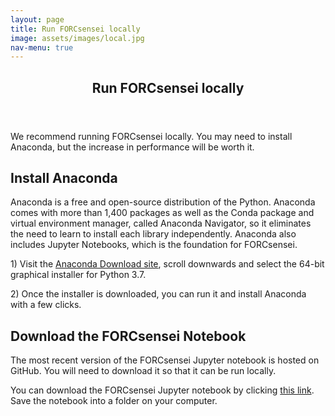 ```yaml
---
layout: page
title: Run FORCsensei locally
image: assets/images/local.jpg
nav-menu: true
---
```


<!-- Main -->
<div id="main" class="alt">

<!-- One -->
<section id="one">
	<div class="inner">
		<header class="major">
			<h1>Run FORCsensei locally</h1>
		</header>

<!-- Content -->
<p> We recommend running FORCsensei locally. You may need to install Anaconda, but the increase in performance will be worth it.</p>

<h2>Install Anaconda</h2>
<p>Anaconda is a free and open-source distribution of the Python. Anaconda comes with more than 1,400 packages as well as the Conda package and virtual environment manager, called Anaconda Navigator, so it eliminates the need to learn to install each library independently. Anaconda also includes Jupyter Notebooks, which is the foundation for FORCsensei.</p> 

<p> 1) Visit the <a href="https://www.anaconda.com/distribution/" target="_blank">Anaconda Download site</a>, scroll downwards and select the 64-bit graphical installer for Python 3.7.</p> 

<p> 2) Once the installer is downloaded, you can run it and install Anaconda with a few clicks.</p>

<h2>Download the FORCsensei Notebook</h2>
<p>The most recent version of the FORCsensei Jupyter notebook is hosted on GitHub. You will need to download it so that it can be run locally.</p> 

<p>You can download the FORCsensei Jupyter notebook by clicking <a href="https://raw.githubusercontent.com/FORCaist/forcsensei/master/FORCsensei.ipynb" download>this link</a>. Save the notebook into a folder on your computer.</p>

